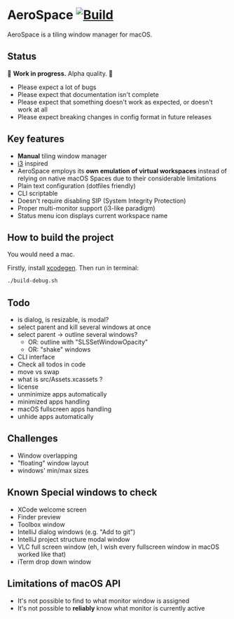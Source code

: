 # AeroSpace [![Build](https://github.com/nikitabobko/AeroSpace/actions/workflows/build.yml/badge.svg?branch=main)](https://github.com/nikitabobko/AeroSpace/actions/workflows/build.yml)

AeroSpace is a tiling window manager for macOS.

## Status

🚧 **Work in progress.** Alpha quality. 🚧

- Please expect a lot of bugs
- Please expect that documentation isn't complete
- Please expect that something doesn't work as expected, or doesn't work at all
- Please expect breaking changes in config format in future releases

## Key features

- **Manual** tiling window manager
- [i3](https://i3wm.org/) inspired
- AeroSpace employs its **own emulation of virtual workspaces** instead of relying on native macOS Spaces due to
  their considerable limitations
- Plain text configuration (dotfiles friendly)
- CLI scriptable
- Doesn't require disabling SIP (System Integrity Protection)
- Proper multi-monitor support (i3-like paradigm)
- Status menu icon displays current workspace name

## How to build the project

You would need a mac.

Firstly, install [xcodegen](https://github.com/yonaskolb/XcodeGen). Then run in terminal:
```bash
./build-debug.sh
```

## Todo

- is dialog, is resizable, is modal?
- select parent and kill several windows at once
- select parent -> outline several windows?
  - OR: outline with "SLSSetWindowOpacity"
  - OR: "shake" windows
- CLI interface
- Check all todos in code
- move vs swap
- what is src/Assets.xcassets ?
- license
- unminimize apps automatically
- minimized apps handling
- macOS fullscreen apps handling
- unhide apps automatically

## Challenges

- Window overlapping
- "floating" window layout
- windows' min/max sizes

## Known Special windows to check

- XCode welcome screen
- Finder preview
- Toolbox window
- IntelliJ dialog windows (e.g. "Add to git")
- IntelliJ project structure modal window
- VLC full screen window (eh, I wish every fullscreen window in macOS worked like that)
- iTerm drop down window

## Limitations of macOS API

- It's not possible to find to what monitor window is assigned
- It's not possible to __reliably__ know what monitor is currently active